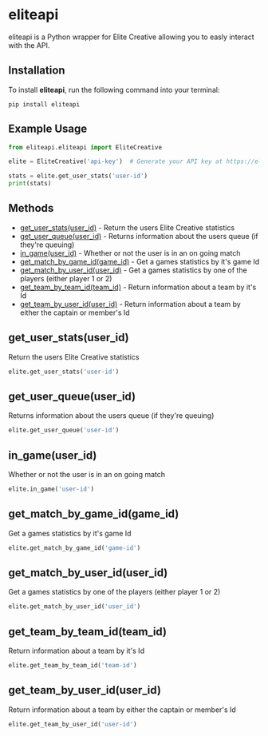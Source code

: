 # eliteapi

eliteapi is a Python wrapper for Elite Creative allowing you to easly interact with the API.

## Installation
To install **eliteapi**, run the following command into your terminal:

```
pip install eliteapi
```

## Example Usage

```py
from eliteapi.eliteapi import EliteCreative

elite = EliteCreative('api-key')  # Generate your API key at https://elitescrims.xyz/developer

stats = elite.get_user_stats('user-id')
print(stats)
```

## Methods

* [get_user_stats(user_id)](#get_user_statsuser_id) - Return the users Elite Creative statistics
* [get_user_queue(user_id)](#get_user_queueuser_id) - Returns information about the users queue (if they're queuing)
* [in_game(user_id)](#in_gameuser_id) - Whether or not the user is in an on going match
* [get_match_by_game_id(game_id)](#get_match_by_game_idgame_id) - Get a games statistics by it's game Id
* [get_match_by_user_id(user_id)](#get_match_by_user_iduser_id) - Get a games statistics by one of the players (either player 1 or 2)
* [get_team_by_team_id(team_id)](#get_team_by_team_idteam_id) - Return information about a team by it's Id
* [get_team_by_user_id(user_id)](#get_team_by_user_iduser_id) - Return information about a team by either the captain or member's Id

## get_user_stats(user_id)
Return the users Elite Creative statistics
```py
elite.get_user_stats('user-id')
```

## get_user_queue(user_id)
Returns information about the users queue (if they're queuing)
```py
elite.get_user_queue('user-id')
```

## in_game(user_id)
Whether or not the user is in an on going match
```py
elite.in_game('user-id')
```

## get_match_by_game_id(game_id)
Get a games statistics by it's game Id
```py
elite.get_match_by_game_id('game-id')
```

## get_match_by_user_id(user_id)
Get a games statistics by one of the players (either player 1 or 2)
```py
elite.get_match_by_user_id('user_id')
```

## get_team_by_team_id(team_id)
Return information about a team by it's Id
```py
elite.get_team_by_team_id('team-id')
```

## get_team_by_user_id(user_id)
Return information about a team by either the captain or member's Id
```py
elite.get_team_by_user_id('user-id')
```
